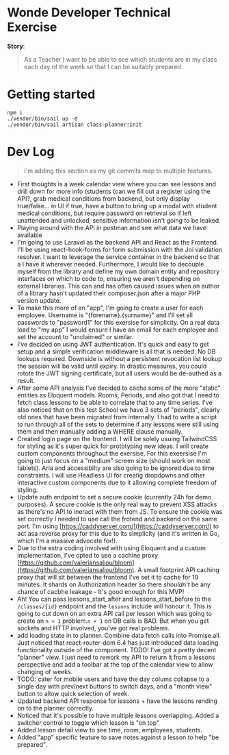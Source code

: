 # Wonde Developer Technical Exercise

__Story__:
> As a Teacher I want to be able to see which students are in my class each day
of the week so that I can be suitably prepared.

# Getting started

```
npm i
./vendor/bin/sail up -d
./vendor/bin/sail artisan class-planner:init
```

# Dev Log

> I'm adding this section as my git commits map to multiple features.

* First thoughts is a week calendar view where you can see lessons and drill down for more info (students (can we fill out a register using the API?, grab medical conditions from backend, but only display true/false... in UI if true, have a button to bring up a modal with student medical conditions, but require password on retrieval so if left unattended and unlocked, sensitive information isn't going to be leaked.
* Playing around with the API in postman and see what data we have available
* I'm going to use Laravel as the backend API and React as the Frontend. I'll be using react-hook-forms for form submission with the Joi validation resolver. I want to leverage the service container in the backend so that a I have it wherever needed.  Furthermore, I would like to decouple myself from the library and define my own domain entity and repository interfaces on which to code to, ensuring we aren't depending on external libraries.  This can and has often caused issues when an author of a library hasn't updated their composer.json after a major PHP version update.
* To make this more of an "app", I'm going to create a user for each employee. Username is "{forename}.{surname}" and I'll set all passwords to "password1" for this exersise for simplicity. On a real data load to "my app" I would ensure I have an email for each employee and set the account to "unclaimed" or similar.
* I've decided on using JWT authentication. It's quick and easy to get setup and a simple verification middleware is all that is needed. No DB lookups required. Downside is without a persistent revocation list lookup the session will be valid until expiry. In drastic measures, you could rotote the JWT signing certificate, but all users would be de-authed as a result.
* After some API analysis I've decided to cache some of the more "static" entities as Eloquent models. Rooms, Periods, and also got that I need to fetch class lessons to be able to correlate that to any time series. I've also noticed that on this test School we have 3 sets of "periods", clearly old ones that have been migrated from internally.  I had to write a script to run through all of the sets to determine if any lessons were still using them and then manually adding a WHERE clause manually.
* Created login page on the frontend. I will be solely usuing TailwindCSS for styling as it's super quick for prototyping new ideas. I will create custom components throughout the exersise. For this exeersise I'm going to just focus on a "medium" screen size (should work on most tablets). Aria and accessibilty are slso going to be ignored due to time constraints. I will use Headless UI for creatig dropdowns and other interactive custom components due to it allowing complete freedom of styling.
* Update auth endpoint to set a secure cookie (currently 24h for demo purposes).  A secure cookie is the only real way to prevent XSS attacks as there's no API to ineract with them from JS.  To ensure the cookie was set correctly I needed to use call the frotend and backend on the same port.  I'm using [https://caddyserver.com/](https://caddyserver.com/) to act asa reverse proxy for this due to its simplicity (and it's written in Go, which I'm a massive advocate for!).
* Due to the extra coding involved with using Eloquent and a custom implementation, I've opted to use a cachine proxy [https://github.com/valeriansaliou/bloom](https://github.com/valeriansaliou/bloom). A small footprint API caching proxy that will sit between the frontend I've set it to cache for 10 minutes. It shards on Authorization header so there _shouldn't_ be any chance of cacbhe leakage - It's good enough for this MVP!
* Ah! You can pass lessons_start_after and lessons_start_before to the `/classes/{id}` endpoint and the `lessons` include will honour it. This is going to cut down on an extra API call per lesson which was going to create an `n + 1` problem.`n + 1` on DB calls is BAD. But when you get sockets and HTTP involved, you've got real problems.
* add loadng state in to planner. Combine data fetch calls into Promise.all.  Just noticed that react-router-dom 6.4 has just introduced data loading functionality outside of the component. TODO!
I've got a pretty decent "planner" view. I just need to rework my API to return it from a lessons perspective and add a toolbar at the top of the calendar view to allow changing of weeks.
* TODO: cater for mobile users and have the day colums collapse to a single day with prev/next buttons to switch days, and a "month view" button to allow quick selection of week.
* Updated backend API response for lessons + have the lessons rending on to the planner correctly.
* Noticed that it's possible to have multiple lessons overlapping.  Added a switcher control to toggle which lesson is "on top"
* Added lesson detail view to see time, room, employees, students.
* Added "app" specific feature to save notes against a lesson to help "be prepared".
